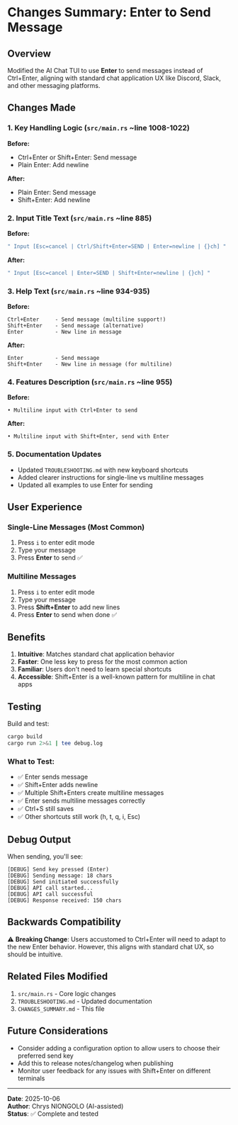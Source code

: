 # Changes Summary: Enter to Send Message

## Overview
Modified the AI Chat TUI to use **Enter** to send messages instead of Ctrl+Enter, aligning with standard chat application UX like Discord, Slack, and other messaging platforms.

## Changes Made

### 1. Key Handling Logic (`src/main.rs` ~line 1008-1022)
**Before:**
- Ctrl+Enter or Shift+Enter: Send message
- Plain Enter: Add newline

**After:**
- Plain Enter: Send message
- Shift+Enter: Add newline

### 2. Input Title Text (`src/main.rs` ~line 885)
**Before:**
```rust
" Input [Esc=cancel | Ctrl/Shift+Enter=SEND | Enter=newline | {}ch] "
```

**After:**
```rust
" Input [Esc=cancel | Enter=SEND | Shift+Enter=newline | {}ch] "
```

### 3. Help Text (`src/main.rs` ~line 934-935)
**Before:**
```
Ctrl+Enter     - Send message (multiline support!)
Shift+Enter    - Send message (alternative)
Enter          - New line in message
```

**After:**
```
Enter          - Send message
Shift+Enter    - New line in message (for multiline)
```

### 4. Features Description (`src/main.rs` ~line 955)
**Before:**
```
• Multiline input with Ctrl+Enter to send
```

**After:**
```
• Multiline input with Shift+Enter, send with Enter
```

### 5. Documentation Updates
- Updated `TROUBLESHOOTING.md` with new keyboard shortcuts
- Added clearer instructions for single-line vs multiline messages
- Updated all examples to use Enter for sending

## User Experience

### Single-Line Messages (Most Common)
1. Press `i` to enter edit mode
2. Type your message
3. Press **Enter** to send ✅

### Multiline Messages
1. Press `i` to enter edit mode
2. Type your message
3. Press **Shift+Enter** to add new lines
4. Press **Enter** to send when done ✅

## Benefits

1. **Intuitive**: Matches standard chat application behavior
2. **Faster**: One less key to press for the most common action
3. **Familiar**: Users don't need to learn special shortcuts
4. **Accessible**: Shift+Enter is a well-known pattern for multiline in chat apps

## Testing

Build and test:
```bash
cargo build
cargo run 2>&1 | tee debug.log
```

### What to Test:
- ✅ Enter sends message
- ✅ Shift+Enter adds newline
- ✅ Multiple Shift+Enters create multiline messages
- ✅ Enter sends multiline messages correctly
- ✅ Ctrl+S still saves
- ✅ Other shortcuts still work (h, t, q, i, Esc)

## Debug Output

When sending, you'll see:
```
[DEBUG] Send key pressed (Enter)
[DEBUG] Sending message: 18 chars
[DEBUG] Send initiated successfully
[DEBUG] API call started...
[DEBUG] API call successful
[DEBUG] Response received: 150 chars
```

## Backwards Compatibility

⚠️ **Breaking Change**: Users accustomed to Ctrl+Enter will need to adapt to the new Enter behavior. However, this aligns with standard chat UX, so should be intuitive.

## Related Files Modified

1. `src/main.rs` - Core logic changes
2. `TROUBLESHOOTING.md` - Updated documentation
3. `CHANGES_SUMMARY.md` - This file

## Future Considerations

- Consider adding a configuration option to allow users to choose their preferred send key
- Add this to release notes/changelog when publishing
- Monitor user feedback for any issues with Shift+Enter on different terminals

---

**Date**: 2025-10-06  
**Author**: Chrys NIONGOLO (AI-assisted)  
**Status**: ✅ Complete and tested
